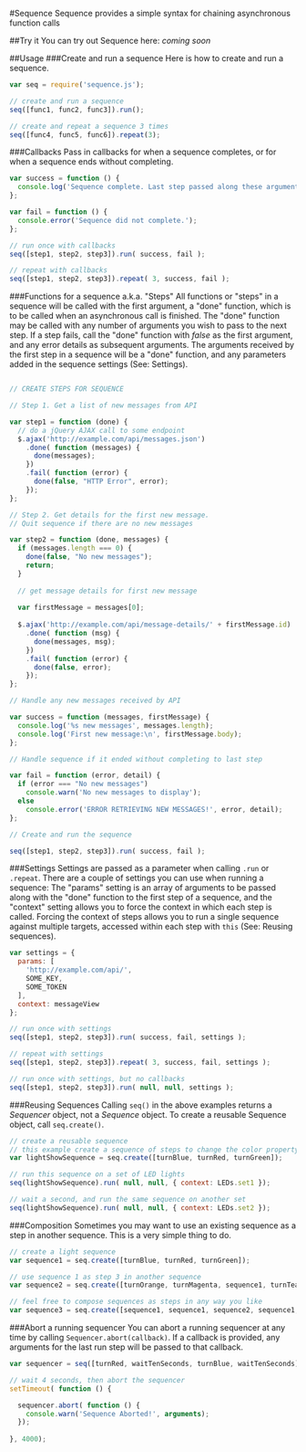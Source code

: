 #Sequence
Sequence provides a simple syntax for chaining asynchronous function calls

##Try it
You can try out Sequence here: _coming soon_

##Usage
###Create and run a sequence
Here is how to create and run a sequence.
```js
var seq = require('sequence.js');

// create and run a sequence
seq([func1, func2, func3]).run();

// create and repeat a sequence 3 times
seq([func4, func5, func6]).repeat(3);

```

###Callbacks
Pass in callbacks for when a sequence completes, or for when a sequence ends without completing.

```js
var success = function () {
  console.log('Sequence complete. Last step passed along these arguments:', arguments);
};

var fail = function () {
  console.error('Sequence did not complete.');
};

// run once with callbacks
seq([step1, step2, step3]).run( success, fail );

// repeat with callbacks
seq([step1, step2, step3]).repeat( 3, success, fail );
```

###Functions for a sequence a.k.a. "Steps"
All functions or "steps" in a sequence will be called with the first argument, a "done" function, which is to be called when an asynchronous call is finished.  The "done" function may be called with any number of arguments you wish to pass to the next step.  If a step fails, call the "done" function with *false* as the first argument, and any error details as subsequent arguments.  The arguments received by the first step in a sequence will be a "done" function, and any parameters added in the sequence settings (See: Settings).

```js

// CREATE STEPS FOR SEQUENCE

// Step 1. Get a list of new messages from API

var step1 = function (done) {
  // do a jQuery AJAX call to some endpoint
  $.ajax('http://example.com/api/messages.json')
    .done( function (messages) {
      done(messages);
    })
    .fail( function (error) {
      done(false, "HTTP Error", error);
    });
};

// Step 2. Get details for the first new message.
// Quit sequence if there are no new messages

var step2 = function (done, messages) {
  if (messages.length === 0) {
    done(false, "No new messages");
    return;
  }
  
  // get message details for first new message
  
  var firstMessage = messages[0];
  
  $.ajax('http://example.com/api/message-details/' + firstMessage.id)
    .done( function (msg) {
      done(messages, msg);
    })
    .fail( function (error) {
      done(false, error);
    });
};

// Handle any new messages received by API

var success = function (messages, firstMessage) {
  console.log('%s new messages', messages.length);
  console.log('First new message:\n', firstMessage.body);
};

// Handle sequence if it ended without completing to last step

var fail = function (error, detail) {
  if (error === "No new messages")
    console.warn('No new messages to display');
  else
    console.error('ERROR RETRIEVING NEW MESSAGES!', error, detail);
};

// Create and run the sequence

seq([step1, step2, step3]).run( success, fail );
```

###Settings
Settings are passed as a parameter when calling ```.run``` or ```.repeat```.  There are a couple of settings you can use when running a sequence: The "params" setting is an array of arguments to be passed along with the "done" function to the first step of a sequence, and the "context" setting allows you to force the context in which each step is called.  Forcing the context of steps allows you to run a single sequence against multiple targets, accessed within each step with ```this``` (See: Reusing sequences).
```js
var settings = {
  params: [
    'http://example.com/api/',
    SOME_KEY,
    SOME_TOKEN
  ],
  context: messageView
};

// run once with settings
seq([step1, step2, step3]).run( success, fail, settings );

// repeat with settings
seq([step1, step2, step3]).repeat( 3, success, fail, settings );

// run once with settings, but no callbacks
seq([step1, step2, step3]).run( null, null, settings );
```

###Reusing Sequences
Calling ```seq()``` in the above examples returns a *Sequencer* object, not a *Sequence* object.  To create a reusable Sequence object, call ```seq.create()```.
```js
// create a reusable sequence
// this example create a sequence of steps to change the color property of some LED lights
var lightShowSequence = seq.create([turnBlue, turnRed, turnGreen]);

// run this sequence on a set of LED lights
seq(lightShowSequence).run( null, null, { context: LEDs.set1 });

// wait a second, and run the same sequence on another set
seq(lightShowSequence).run( null, null, { context: LEDs.set2 });
```

###Composition
Sometimes you may want to use an existing sequence as a step in another sequence.  This is a very simple thing to do.
```js
// create a light sequence
var sequence1 = seq.create([turnBlue, turnRed, turnGreen]);

// use sequence 1 as step 3 in another sequence
var sequence2 = seq.create([turnOrange, turnMagenta, sequence1, turnTeal]);

// feel free to compose sequences as steps in any way you like
var sequence3 = seq.create([sequence1, sequence1, sequence2, sequence1, turnRed]);
```

###Abort a running sequencer
You can abort a running sequencer at any time by calling ```Sequencer.abort(callback)```.  If a callback is provided, any arguments for the last run step will be passed to that callback.
```js
var sequencer = seq([turnRed, waitTenSeconds, turnBlue, waitTenSeconds]).run(); // police lights!

// wait 4 seconds, then abort the sequencer
setTimeout( function () {

  sequencer.abort( function () {
    console.warn('Sequence Aborted!', arguments);
  });
  
}, 4000);
```
